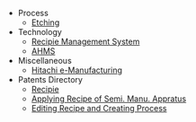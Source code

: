 * Process
  * [Etching](/process/etch-def.md)
* Technology
  * [Recipie Management System](rms.md)
  * [AHMS](ahms.md)
* Miscellaneous
  * [Hitachi e-Manufacturing](https://jnanadarshan.github.io/docsify/hitachi-emanufacturing.html)
* Patents Directory
  * [Recipie](/patents/recipie.md)
  * [Applying Recipe of Semi. Manu. Appratus](/patents/us6000830a.md "System for applying recipe of semiconductor manufacturing apparatus")
  * [Editing Recipe and Creating Process](/patents/us6415193b1.md "Recipe editor for editing and creating process recipes with parameter-level semiconductor-manufacturing equipment")
